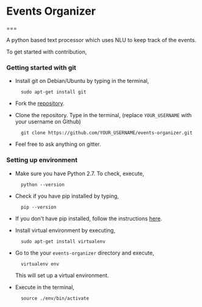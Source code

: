 # Events Organizer
===

A python based text processor which uses NLU to keep track of the events.

To get started with contribution,

### Getting started with git

* Install git on Debian/Ubuntu by typing in the terminal,
		
		sudo apt-get install git

* Fork the [repository](https://github.com/ccanonguy/events-organizer.git).

* Clone the repository. Type in the terminal, (replace `YOUR_USERNAME` with your username on Github)
	
		git clone https://github.com/YOUR_USERNAME/events-organizer.git

* Feel free to ask anything on gitter.


### Setting up environment

* Make sure you have Python 2.7. To check, execute,
		
		python --version

* Check if you have pip installed by typing,
		
		pip --version

* If you don't have pip installed, follow the instructions [here](https://pip.pypa.io/en/latest/installing/).

* Install virtual environment by executing,

		sudo apt-get install virtualenv

* Go to the your `events-organizer` directory and execute,
		
		virtualenv env

	This will set up a virtual environment.

* Execute in the terminal,
		
		source ./env/bin/activate
